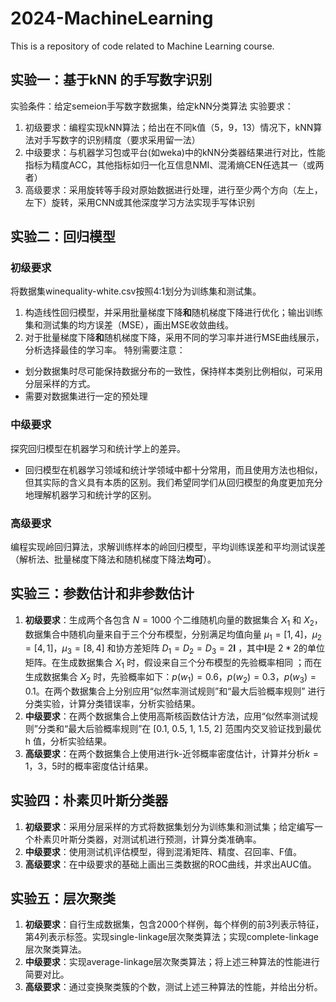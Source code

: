 # 2024-MachineLearning
This is a repository of code related to Machine Learning course.

## 实验一：基于kNN 的手写数字识别
实验条件：给定semeion手写数字数据集，给定kNN分类算法
实验要求：
1. 初级要求：编程实现kNN算法；给出在不同k值（5，9，13）情况下，kNN算法对手写数字的识别精度（要求采用留一法）
2. 中级要求：与机器学习包或平台(如weka)中的kNN分类器结果进行对比，性能指标为精度ACC，其他指标如归一化互信息NMI、混淆熵CEN任选其一（或两者）
3. 高级要求：采用旋转等手段对原始数据进行处理，进行至少两个方向（左上，左下）旋转，采用CNN或其他深度学习方法实现手写体识别

## 实验二：回归模型
### 初级要求
将数据集winequality-white.csv按照4:1划分为训练集和测试集。
1. 构造线性回归模型，并采用批量梯度下降**和**随机梯度下降进行优化；输出训练集和测试集的均方误差（MSE），画出MSE收敛曲线。
2. 对于批量梯度下降**和**随机梯度下降，采用不同的学习率并进行MSE曲线展示，分析选择最佳的学习率。
特别需要注意：
- 划分数据集时尽可能保持数据分布的一致性，保持样本类别比例相似，可采用分层采样的方式。
- 需要对数据集进行一定的预处理
### 中级要求
探究回归模型在机器学习和统计学上的差异。
- 回归模型在机器学习领域和统计学领域中都十分常用，而且使用方法也相似，但其实际的含义具有本质的区别。我们希望同学们从回归模型的角度更加充分地理解机器学习和统计学的区别。
### 高级要求
编程实现岭回归算法，求解训练样本的岭回归模型，平均训练误差和平均测试误差（解析法、批量梯度下降法和随机梯度下降法**均可**）。


## 实验三：参数估计和非参数估计
1. **初级要求**：生成两个各包含 $N=1000$ 个二维随机向量的数据集合 $X_1$ 和 $X_2$，数据集合中随机向量来自于三个分布模型，分别满足均值向量 $\mu_1=[1,4]$，$\mu_2=[4,1]$，$\mu_3=[8,4]$ 和协方差矩阵 $D_1=D_2=D_3=2\pmb{I}$ ，其中$\pmb{I}$是 $2*2$的单位矩阵。在生成数据集合 $X_1$ 时，假设来自三个分布模型的先验概率相同 ；而在生成数据集合 $X_2$ 时，先验概率如下：$p(w_1)=0.6$，$p(w_2)=0.3$，$p(w_3)=0.1$。在两个数据集合上分别应用“似然率测试规则”和“最大后验概率规则” 进行分类实验，计算分类错误率，分析实验结果。
2. **中级要求**：在两个数据集合上使用高斯核函数估计方法，应用“似然率测试规则”分类和“最大后验概率规则”在 [0.1, 0.5, 1, 1.5, 2] 范围内交叉验证找到最优 h 值，分析实验结果。
3. **高级要求**：在两个数据集合上使用进行k-近邻概率密度估计，计算并分析$k=1，3，5$时的概率密度估计结果。

## 实验四：朴素贝叶斯分类器
1. **初级要求**：采用分层采样的方式将数据集划分为训练集和测试集；给定编写一个朴素贝叶斯分类器，对测试机进行预测，计算分类准确率。
2. **中级要求**：使用测试机评估模型，得到混淆矩阵、精度、召回率、F值。
3. **高级要求**：在中级要求的基础上画出三类数据的ROC曲线，并求出AUC值。

## 实验五：层次聚类
1. **初级要求**：自行生成数据集，包含2000个样例，每个样例的前3列表示特征，第4列表示标签。实现single-linkage层次聚类算法；实现complete-linkage层次聚类算法。
2. **中级要求**：实现average-linkage层次聚类算法；将上述三种算法的性能进行简要对比。
3. **高级要求**：通过变换聚类簇的个数，测试上述三种算法的性能，并给出分析。